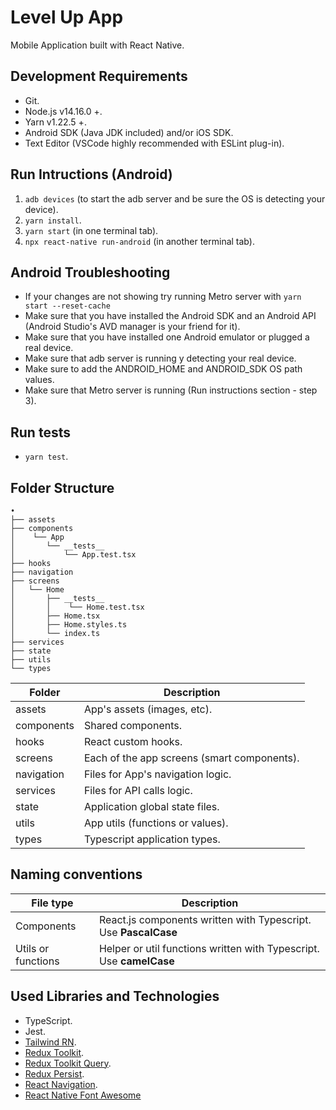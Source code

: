 # Level Up App

Mobile Application built with React Native.

## Development Requirements

- Git.
- Node.js v14.16.0 +.
- Yarn v1.22.5 +.
- Android SDK (Java JDK included) and/or iOS SDK.
- Text Editor (VSCode highly recommended with ESLint plug-in).

## Run Intructions (Android)
1. `adb devices` (to start the adb server and be sure the OS is detecting your device).
2. `yarn install`.
3. `yarn start` (in one terminal tab).
4. `npx react-native run-android`  (in another terminal tab).

## Android Troubleshooting
- If your changes are not showing try running Metro server with `yarn start --reset-cache` 
- Make sure that you have installed the Android SDK and an Android API (Android Studio's AVD manager is your friend for it).
- Make sure that you have installed one Android emulator or plugged a real device.
- Make sure that adb server is running y detecting your real device.
- Make sure to add the ANDROID_HOME and ANDROID_SDK OS path values.
- Make sure that Metro server is running (Run instructions section - step 3).

## Run tests

- `yarn test`.

## Folder Structure

```
•
├── assets
├── components
│    └── App
│       └── __tests__
│           └── App.test.tsx
├── hooks
├── navigation
├── screens
│   └── Home
│       ├── __tests__
│       │    └── Home.test.tsx
│       ├── Home.tsx
│       ├── Home.styles.ts
│       └── index.ts
├── services   
├── state
├── utils
└── types
```

| Folder     | Description                                                        |
| ---------- | ------------------------------------------------------------------ |
| assets     | App's assets (images, etc).                                        |
| components | Shared components.                                                 |
| hooks      | React custom hooks.                                                |
| screens    | Each of the app screens (smart components).                        |
| navigation | Files for App's navigation logic.                                  |
| services   | Files for API calls logic.                                         |
| state      | Application global state files.                                    |
| utils      | App utils (functions or values).                                   |
| types      | Typescript application types.                                      |

## Naming conventions

| File type          | Description                                                         |
| ------------------ | ------------------------------------------------------------------- |
| Components         | React.js components written with Typescript. Use **PascalCase**     |
| Utils or functions | Helper or util functions written with Typescript. Use **camelCase** |

## Used Libraries and Technologies

- TypeScript.
- Jest.
- [Tailwind RN](https://github.com/vadimdemedes/tailwind-rn).
- [Redux Toolkit](https://redux-toolkit.js.org/).
- [Redux Toolkit Query](https://rtk-query-docs.netlify.app/).
- [Redux Persist](https://github.com/rt2zz/redux-persist).
- [React Navigation](https://reactnavigation.org/docs/getting-started).
- [React Native Font Awesome](https://www.npmjs.com/package/@fortawesome/react-native-fontawesome)
